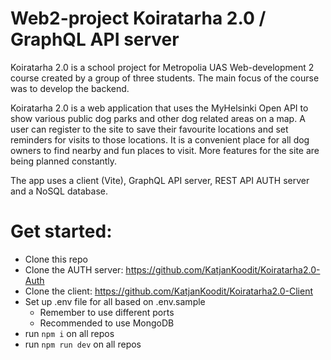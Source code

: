 # Web2-project Koiratarha 2.0 / GraphQL API server

Koiratarha 2.0 is a school project for Metropolia UAS Web-development 2 course created by a group of three students. The main focus of the course was to develop the backend.

Koiratarha 2.0 is a web application that uses the MyHelsinki Open API to show various public dog parks and other dog related areas on a map. A user can register to the site to save their favourite locations and set reminders for visits to those locations. It is a convenient place for all dog owners to find nearby and fun places to visit. More features for the site are being planned constantly.

The app uses a client (Vite), GraphQL API server, REST API AUTH server and a NoSQL database.


# Get started:

- Clone this repo
- Clone the AUTH server: https://github.com/KatjanKoodit/Koiratarha2.0-Auth
- Clone the client: https://github.com/KatjanKoodit/Koiratarha2.0-Client
- Set up .env file for all based on .env.sample
    - Remember to use different ports
    - Recommended to use MongoDB
- run `npm i` on all repos
- run `npm run dev` on all repos

